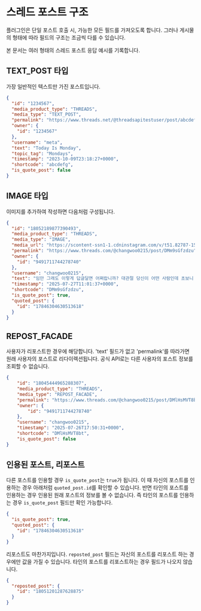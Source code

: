 # 스레드 포스트 구조

플러그인은 단일 포스트 호출 시, 가능한 모든 필드를 가져오도록 합니다.
그러나 게시물의 형태에 따라 필드의 구조는 조금씩 다를 수 있습니다.

본 문서는 여러 형태의 스레드 포스트 응답 예시를 기록합니다.

## TEXT_POST 타입

가장 일반적인 텍스트만 가진 포스트입니다. 

```json
{
  "id": "1234567",
  "media_product_type": "THREADS",
  "media_type": "TEXT_POST",
  "permalink": "https://www.threads.net/@threadsapitestuser/post/abcdefg",
  "owner": {
    "id": "1234567"
  },
  "username": "meta",
  "text": "Today Is Monday",
  "topic_tag": "Mondays",
  "timestamp": "2023-10-09T23:18:27+0000",
  "shortcode": "abcdefg",
  "is_quote_post": false
}
```

## IMAGE 타입

이미지를 추가하여 작성하면 다음처럼 구성됩니다. 

```json
{
  "id": "18052189877390493",
  "media_product_type": "THREADS",
  "media_type": "IMAGE",
  "media_url": "https://scontent-ssn1-1.cdninstagram.com/v/t51.82787-15/524704307_17915832591117096_2223824483709801467_n.webp?stp=dst-jpg_e35_tt6&_nc_cat=105&ccb=1-7&_nc_sid=18de74&_nc_ohc=trEJA0r4FWAQ7kNvwGt378f&_nc_oc=Adm2I0EcK9v_4z4yyJxC-RyeDC7s_uyu32G14u8J4UYWd1DMCVvOwancvBWav4BYVvs&_nc_zt=23&_nc_ht=scontent-ssn1-1.cdninstagram.com&edm=ANQ71j8EAAAA&_nc_gid=y4_bTsaN76PyDD89WmdHtQ&oh=00_AfSpBVmmpxvKG_WATDAtIk8Cd3GR4Q3D0-ay8hohuGC--w&oe=6890E441",
  "permalink": "https://www.threads.com/@changwoo0215/post/DMm9sGfzdzu",
  "owner": {
    "id": "9491711744278740"
  },
  "username": "changwoo0215",
  "text": "임만 그래도 이렇게 답글달면 어쩌랍니까? 대관절 당신이 어떤 사람인데 초보니 고수니 초면에 급질하고 계십니까?",
  "timestamp": "2025-07-27T11:01:37+0000",
  "shortcode": "DMm9sGfzdzu",
  "is_quote_post": true,
  "quoted_post": {
    "id": "17846304630513618"
  }
}
```

## REPOST_FACADE

사용자가 리포스트한 경우에 해당합니다. 'text' 필드가 없고 'permalink'를 따라가면
원래 사용자의 포스트로 리다이렉션됩니다. 공식 API로는 다른 사용자의 포스트 정보를 조회할 수 없습니다.

```json
{
    "id": "18045444965288307",
    "media_product_type": "THREADS",
    "media_type": "REPOST_FACADE",
    "permalink": "https://www.threads.com/@changwoo0215/post/DMlHsMVT8bt",
    "owner": {
        "id": "9491711744278740"
    },
    "username": "changwoo0215",
    "timestamp": "2025-07-26T17:50:31+0000",
    "shortcode": "DMlHsMVT8bt",
    "is_quote_post": false
}
```


## 인용된 포스트, 리포스트

다른 포스트를 인용할 경우 `is_quote_post`는 `true`가 됩니다.
이 때 자신의 포스트를 인용하는 경우 아래처럼 `quoted_post.id`를 확인할 수 있습니다.
반면 타인의 포스트를 인용하는 경우 인용된 원래 포스트의 정보를 볼 수 없습니다.
즉 타인의 포스트를 인용하는 경우 `is_quote_post` 필드만 확인 가능합니다.

```json
{
  "is_quote_post": true,
  "quoted_post": {
    "id": "17846304630513618"
  }
}
```

리포스트도 마찬가지입니다. `reposted_post` 필드는 자신의 포스트를 리포스트 하는 경우에만
값을 가질 수 있습니다. 타인의 포스트를 리포스트하는 경우 필드가 나오지 않습니다.

```json
{
  "reposted_post": {
    "id": "18051201287628875"
  }
}
```
